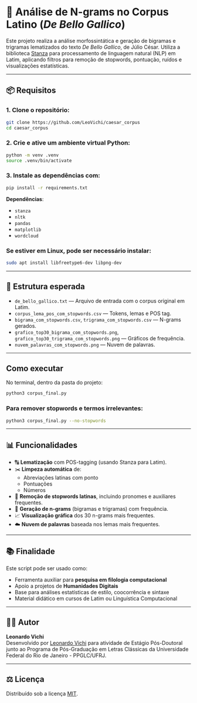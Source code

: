 # 🧠 Análise de N-grams no Corpus Latino (*De Bello Gallico*)

Este projeto realiza a análise morfossintática e geração de bigramas e trigramas lematizados do texto *De Bello Gallico*, de Júlio César. Utiliza a biblioteca [Stanza](https://stanfordnlp.github.io/stanza/) para processamento de linguagem natural (NLP) em Latim, aplicando filtros para remoção de stopwords, pontuação, ruídos e visualizações estatísticas.

---

## 📦 Requisitos

### 1. Clone o repositório:
```bash
git clone https://github.com/LeoVichi/caesar_corpus
cd caesar_corpus
```

### 2. Crie e ative um ambiente virtual Python:
```bash
python -m venv .venv
source .venv/bin/activate
```

### 3. Instale as dependências com:

```bash
pip install -r requirements.txt
```

**Dependências**:
- `stanza`
- `nltk`
- `pandas`
- `matplotlib`
- `wordcloud`

### Se estiver em Linux, pode ser necessário instalar:

```bash
sudo apt install libfreetype6-dev libpng-dev
```

---

## 📁 Estrutura esperada

- `de_bello_gallico.txt` — Arquivo de entrada com o corpus original em Latim.
- `corpus_lema_pos_com_stopwords.csv` — Tokens, lemas e POS tag.
- `bigrama_com_stopwords.csv`, `trigrama_com_stopwords.csv` — N-grams gerados.
- `grafico_top30_bigrama_com_stopwords.png`, `grafico_top30_trigrama_com_stopwords.png` — Gráficos de frequência.
- `nuvem_palavras_com_stopwords.png` — Nuvem de palavras.

---


## Como executar

No terminal, dentro da pasta do projeto:

```bash
python3 corpus_final.py
```

### Para remover stopwords e termos irrelevantes:

```bash
python3 corpus_final.py --no-stopwords
```

---

## 📊 Funcionalidades

- 🔠 **Lematização** com POS-tagging (usando Stanza para Latim).
- ✂️ **Limpeza automática** de:
  - Abreviações latinas com ponto
  - Pontuações
  - Números
- 🛑 **Remoção de stopwords latinas**, incluindo pronomes e auxiliares frequentes.
- 🔁 **Geração de n-grams** (bigramas e trigramas) com frequência.
- 📈 **Visualização gráfica** dos 30 n-grams mais frequentes.
- ☁️ **Nuvem de palavras** baseada nos lemas mais frequentes.

---

## 📚 Finalidade

Este script pode ser usado como:

- Ferramenta auxiliar para **pesquisa em filologia computacional**
- Apoio a projetos de **Humanidades Digitais**
- Base para análises estatísticas de estilo, coocorrência e sintaxe
- Material didático em cursos de Latim ou Linguística Computacional

---

## 🧑‍💻 Autor

**Leonardo Vichi**  
Desenvolvido por [Leonardo Vichi](https://github.com/LeoVichi) para atividade de Estágio Pós-Doutoral junto ao Programa de Pós-Graduação em Letras Clássicas da Universidade Federal do Rio de Janeiro - PPGLC/UFRJ.


---

## ⚖️ Licença

Distribuído sob a licença [MIT](https://opensource.org/licenses/MIT).
